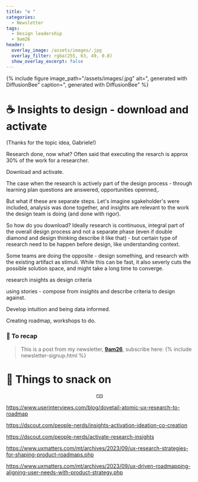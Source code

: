 ```yaml
---
title: "e "
categories:
  - Newsletter
tags:
  - Design leadership
  - 9am26
header:
  overlay_image: /assets/images/.jpg
  overlay_filter: rgba(255, 63, 49, 0.8)
  show_overlay_excerpt: false
---
```



{% include figure image_path="/assets/images/.jpg" alt=", generated with DiffusionBee" caption=", generated with DiffusionBee" %}

# ☕ Insights to design - download and activate

(Thanks for the topic idea, Gabriele!)

Research done, now what? Often said that executing the resarch is approx 30% of the work for a researcher.

Download and activate.

The case when the research is actively part of the design process - through learning plan questions are answered, opportunities openned,.

But what if these are separate steps. Let's imagine sgakeholder's were included, analysis was done together, and insights are relevant to the work the design team is doing (and done with rigor).


So how do you download? Ideally research is continuous, integral part of the overall design process and not a separate phase (even if double diamond and design thinking describe it like that) - but certain type of research need to be happen before design, like understanding context.

Some teams are doing the opposite - design something, and research with the existing artifact as stimuli. While this can be fast, it also severly cuts the possible solution space, and might take a long time to converge.


research insights as design criteria

using stories  - compose from insights and describe criteria to design against.

Develop intuition and being data informed.


Creating roadmap, workshops to do.

### 🥤 To recap

> This is a post from my newsletter, **[9am26](https://polgarp.com/categories/newsletter/)**, subscribe here:
> {% include newsletter-signup.html %}

# 🍪 Things to snack on

<p style="text-align: center;">🁃</p>

https://www.userinterviews.com/blog/dovetail-atomic-ux-research-to-roadmap

https://dscout.com/people-nerds/insights-activation-ideation-co-creation

https://dscout.com/people-nerds/activate-research-insights

https://www.uxmatters.com/mt/archives/2023/09/ux-research-strategies-for-shaping-product-roadmaps.php

https://www.uxmatters.com/mt/archives/2023/09/ux-driven-roadmapping-aligning-user-needs-with-product-strategy.php
